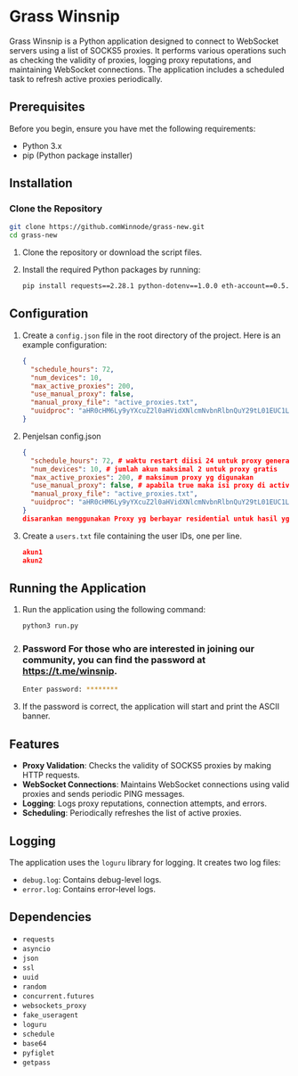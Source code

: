 # Grass Winsnip

Grass Winsnip is a Python application designed to connect to WebSocket servers using a list of SOCKS5 proxies. It performs various operations such as checking the validity of proxies, logging proxy reputations, and maintaining WebSocket connections. The application includes a scheduled task to refresh active proxies periodically.

## Prerequisites

Before you begin, ensure you have met the following requirements:

- Python 3.x
- pip (Python package installer)

## Installation

### Clone the Repository
```sh
git clone https://github.comWinnode/grass-new.git
cd grass-new
```

1. Clone the repository or download the script files.
2. Install the required Python packages by running:

    ```sh
    pip install requests==2.28.1 python-dotenv==1.0.0 eth-account==0.5.9 colorama==0.4.6 pyfiglet
    ```

## Configuration

1. Create a `config.json` file in the root directory of the project. Here is an example configuration:

    ```json
    {
      "schedule_hours": 72,
      "num_devices": 10,
      "max_active_proxies": 200,
      "use_manual_proxy": false, 
      "manual_proxy_file": "active_proxies.txt",
      "uuidproc": "aHR0cHM6Ly9yYXcuZ2l0aHVidXNlcmNvbnRlbnQuY29tL01EUC1LQ0EvYWN1cy9tYWluL3Jlc3VsdF9mb2xkZXIvYWxsLnR4dA=="
    }
    ```


2. Penjelsan config.json
    ```json
    {
      "schedule_hours": 72, # waktu restart diisi 24 untuk proxy generate auto, dan bisa di buat 72 dll tergantung proxy anda, 
      "num_devices": 10, # jumlah akun maksimal 2 untuk proxy gratis
      "max_active_proxies": 200, # maksimum proxy yg digunakan
      "use_manual_proxy": false, # apabila true maka isi proxy di active_proxies.txt 
      "manual_proxy_file": "active_proxies.txt",
      "uuidproc": "aHR0cHM6Ly9yYXcuZ2l0aHVidXNlcmNvbnRlbnQuY29tL01EUC1LQ0EvYWN1cy9tYWluL3Jlc3VsdF9mb2xkZXIvYWxsLnR4dA=="
    }
    disarankan menggunakan Proxy yg berbayar residential untuk hasil yg maksimal
    ```


2. Create a `users.txt` file containing the user IDs, one per line.
    ```json
    akun1
    akun2
    ```
## Running the Application

1. Run the application using the following command:

    ```sh
    python3 run.py
    ```

2. ### Password For those who are interested in joining our community, you can find the password at https://t.me/winsnip.

    ```sh
    Enter password: ********
    ```

3. If the password is correct, the application will start and print the ASCII banner.

## Features

- **Proxy Validation**: Checks the validity of SOCKS5 proxies by making HTTP requests.
- **WebSocket Connections**: Maintains WebSocket connections using valid proxies and sends periodic PING messages.
- **Logging**: Logs proxy reputations, connection attempts, and errors.
- **Scheduling**: Periodically refreshes the list of active proxies.

## Logging

The application uses the `loguru` library for logging. It creates two log files:

- `debug.log`: Contains debug-level logs.
- `error.log`: Contains error-level logs.

## Dependencies

- `requests`
- `asyncio`
- `json`
- `ssl`
- `uuid`
- `random`
- `concurrent.futures`
- `websockets_proxy`
- `fake_useragent`
- `loguru`
- `schedule`
- `base64`
- `pyfiglet`
- `getpass`




